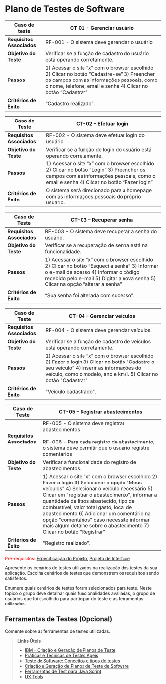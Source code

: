 # Plano de Testes de Software

|Caso de teste     | CT 01 - Gerenciar usuário |
|--------------------|----------------------------------------------------------------------|
|**Requisitos Associados** | 	 RF-001 - O sistema deve gerenciar o usuário
|**Objetivo do Teste** | Verificar se a função de cadastro do usuário está operando corretamente. |
|**Passos**  |	1) Acessar o site “x” com o browser escolhido 2) Clicar no botão “Cadastre-se” 3) Preencher os campos com as informações pessoais, como o nome, telefone, email e senha 4) Clicar no botão “Cadastrar” |
|**Critérios de Êxito** | “Cadastro realizado”. |

|Caso de Teste |CT-02 – Efetuar login |
|--------------------|----------------------------------------------------------------------|
|**Requisitos Associados** | RF-002 - O sistema deve efetuar login do usuário |
|**Objetivo do Teste** | Verificar se a função de login do usuário está operando corretamente. |
|**Passos** | 1) Acessar o site “x” com o browser escolhido 2) Clicar no botão “Login” 3) Preencher os campos com as informações pessoais, como o email e senha  4) Clicar no botão “Fazer login” |
|**Critérios de Êxito** | O sistema será direcionado para a homepage com as informações pessoais do próprio usuário. |

|Caso de Teste |CT-03 – Recuperar senha |
|--------------------|----------------------------------------------------------------------|
|**Requisitos Associados** | RF-003 - O sistema deve recuperar a senha do usuário. |
|**Objetivo do Teste** | Verificar se a recuperação de senha está na funcionalidade. |
|**Passos** | 1) Acessar o site “x” com o browser escolhido 2) Clicar no botão “Esqueci a senha” 3) Informar o e-mail de acesso 4) Informar o código recebido pelo e-mail  5) Digitar a nova senha 5) Clicar na opção “alterar a senha”  |
|**Critérios de Êxito** | “Sua senha foi alterada com sucesso”. |

|Caso de Teste |CT-04 – Gerenciar veículos |
|--------------------|----------------------------------------------------------------------|
|**Requisitos Associados** | RF-004 - O sistema deve gerenciar veículos. |
|**Objetivo do Teste** | Verificar se a função de cadastro de veículos está operando corretamente. |
|**Passos** | 1) Acessar o site “x” com o browser escolhido 2) Fazer o login 3) Clicar no botão "Cadastre o seu veículo" 4) Inserir as informações do veículo, como o modelo, ano e km/l.  5) Clicar no botão "Cadastrar" |
|**Critérios de Êxito** | "Veículo cadastrado". |

|Caso de Teste |CT-05 – Registrar abastecimentos |
|--------------------|----------------------------------------------------------------------|
|**Requisitos Associados** | RF-005 - O sistema deve registrar abastecimentos <br><br> RF-006 - Para cada registro de abastecimento, o sistema deve permitir que o usuário registre comentários |
|**Objetivo do Teste** | Verificar a funcionalidade do registro de abastecimentos. |
|**Passos** |  1) Acessar o site “x” com o browser escolhido 2) Fazer o login 3) Selecionar a opção "Meus veículos" 4) Selecionar o veículo necessário 5) Clicar em "registrar o abastecimento", informar a quantidade de litros abastecido, tipo de combustível, valor total gasto, local de abastecimento 6) Adicionar um comentário na opção "comentários" caso necessite informar mais algum detalhe sobre o abastecimento 7) Clicar no botão "Registrar" | 
|**Critérios de Êxito** | "Registro realizado". |



<span style="color:red">Pré-requisitos: <a href="2-Especificação do Projeto.md"> Especificação do Projeto</a></span>, <a href="3-Projeto de Interface.md"> Projeto de Interface</a>

Apresente os cenários de testes utilizados na realização dos testes da sua aplicação. Escolha cenários de testes que demonstrem os requisitos sendo satisfeitos.

Enumere quais cenários de testes foram selecionados para teste. Neste tópico o grupo deve detalhar quais funcionalidades avaliadas, o grupo de usuários que foi escolhido para participar do teste e as ferramentas utilizadas.
 
## Ferramentas de Testes (Opcional)

Comente sobre as ferramentas de testes utilizadas.
 
> **Links Úteis**:
> - [IBM - Criação e Geração de Planos de Teste](https://www.ibm.com/developerworks/br/local/rational/criacao_geracao_planos_testes_software/index.html)
> - [Práticas e Técnicas de Testes Ágeis](http://assiste.serpro.gov.br/serproagil/Apresenta/slides.pdf)
> -  [Teste de Software: Conceitos e tipos de testes](https://blog.onedaytesting.com.br/teste-de-software/)
> - [Criação e Geração de Planos de Teste de Software](https://www.ibm.com/developerworks/br/local/rational/criacao_geracao_planos_testes_software/index.html)
> - [Ferramentas de Test para Java Script](https://geekflare.com/javascript-unit-testing/)
> - [UX Tools](https://uxdesign.cc/ux-user-research-and-user-testing-tools-2d339d379dc7)
